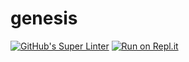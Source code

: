# genesis
[![GitHub's Super Linter](https://github.com/ICD2O-Digital-Tech-JackT/genesis/workflows/GitHub's%20Super%20Linter/badge.svg)](https://github.com/ICD2O-Digital-Tech-JackT/genesis/actions)
[![Run on Repl.it](https://repl.it/badge/github/ICD2O-Digital-Tech-JackT/genesis)](https://repl.it/github/ICD2O-Digital-Tech-JackT/genesis)
